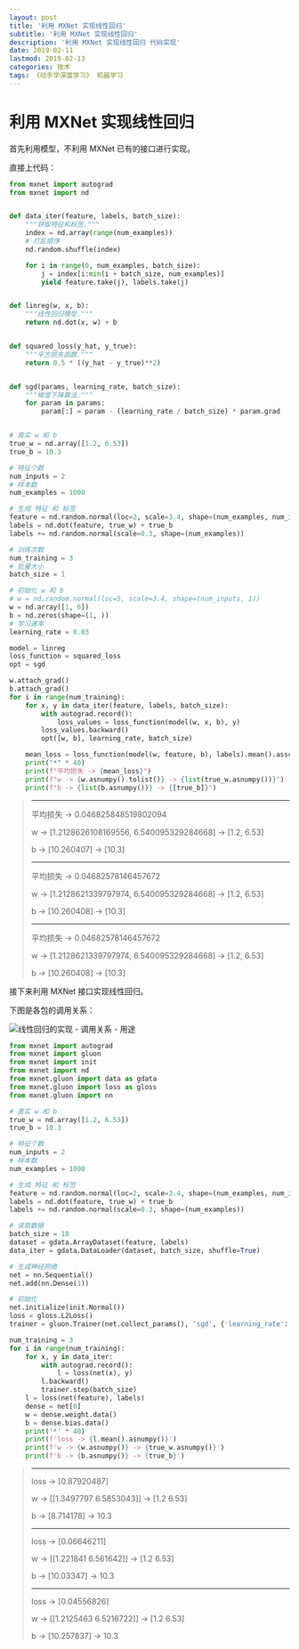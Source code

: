 ```yaml
---
layout: post
title: '利用 MXNet 实现线性回归'
subtitle: '利用 MXNet 实现线性回归'
description: '利用 MXNet 实现线性回归 代码实现'
date: 2019-02-11
lastmod: 2019-02-13
categories: 技术
tags: 《动手学深度学习》 机器学习
---
```

# 利用 MXNet 实现线性回归

首先利用模型，不利用 MXNet 已有的接口进行实现。

直接上代码：

~~~python
from mxnet import autograd
from mxnet import nd


def data_iter(feature, labels, batch_size):
    """获取特征和标签."""
    index = nd.array(range(num_examples))
    # 打乱顺序
    nd.random.shuffle(index)

    for i in range(0, num_examples, batch_size):
        j = index[i:min(i + batch_size, num_examples)]
        yield feature.take(j), labels.take(j)


def linreg(w, x, b):
    """线性回归模型."""
    return nd.dot(x, w) + b


def squared_loss(y_hat, y_true):
    """平方损失函数."""
    return 0.5 * ((y_hat - y_true)**2)


def sgd(params, learning_rate, batch_size):
    """梯度下降算法."""
    for param in params:
        param[:] = param - (learning_rate / batch_size) * param.grad


# 真实 w 和 b
true_w = nd.array([1.2, 6.53])
true_b = 10.3

# 特征个数
num_inputs = 2
# 样本数
num_examples = 1000

# 生成 特征 和 标签
feature = nd.random.normal(loc=2, scale=3.4, shape=(num_examples, num_inputs))
labels = nd.dot(feature, true_w) + true_b
labels += nd.random.normal(scale=0.3, shape=(num_examples))

# 训练次数
num_training = 3
# 批量大小
batch_size = 1

# 初始化 w 和 b
# w = nd.random.normal(loc=5, scale=3.4, shape=(num_inputs, 1))
w = nd.array([1, 6])
b = nd.zeros(shape=(1, ))
# 学习速率
learning_rate = 0.03

model = linreg
loss_function = squared_loss
opt = sgd

w.attach_grad()
b.attach_grad()
for i in range(num_training):
    for x, y in data_iter(feature, labels, batch_size):
        with autograd.record():
            loss_values = loss_function(model(w, x, b), y)
        loss_values.backward()
        opt([w, b], learning_rate, batch_size)

    mean_loss = loss_function(model(w, feature, b), labels).mean().asscalar()
    print("*" * 40)
    print(f"平均损失 -> {mean_loss}")
    print(f"w -> {w.asnumpy().tolist()} -> {list(true_w.asnumpy())}")
    print(f"b -> {list(b.asnumpy())} -> {[true_b]}")
~~~

>****************************************
>平均损失 -> 0.046825848519802094
>
>w -> [1.2128626108169556, 6.540095329284668] -> [1.2, 6.53]
>
>b -> [10.260407] -> [10.3]
>
>****************************************
>平均损失 -> 0.04682578146457672
>
>w -> [1.2128621339797974, 6.540095329284668] -> [1.2, 6.53]
>
>b -> [10.260408] -> [10.3]
>
>****************************************
>平均损失 -> 0.04682578146457672
>
>w -> [1.2128621339797974, 6.540095329284668] -> [1.2, 6.53]
>
>b -> [10.260408] -> [10.3]



接下来利用 MXNet 接口实现线性回归。

下图是各包的调用关系：

![线性回归的实现 - 调用关系 - 用途](http://jupiterd-top-image.oss-cn-hangzhou.aliyuncs.com/19-2-12/zh-d2l-3.3.png "线性回归的实现 - 调用关系 - 用途")

~~~python
from mxnet import autograd
from mxnet import gluon
from mxnet import init
from mxnet import nd
from mxnet.gluon import data as gdata
from mxnet.gluon import loss as gloss
from mxnet.gluon import nn

# 真实 w 和 b
true_w = nd.array([1.2, 6.53])
true_b = 10.3

# 特征个数
num_inputs = 2
# 样本数
num_examples = 1000

# 生成 特征 和 标签
feature = nd.random.normal(loc=2, scale=3.4, shape=(num_examples, num_inputs))
labels = nd.dot(feature, true_w) + true_b
labels += nd.random.normal(scale=0.3, shape=(num_examples))

# 读取数据
batch_size = 10
dataset = gdata.ArrayDataset(feature, labels)
data_iter = gdata.DataLoader(dataset, batch_size, shuffle=True)

# 生成神经网络
net = nn.Sequential()
net.add(nn.Dense(1))

# 初始化
net.initialize(init.Normal())
loss = gloss.L2Loss()
trainer = gluon.Trainer(net.collect_params(), 'sgd', {'learning_rate': 0.03})

num_training = 3
for i in range(num_training):
    for x, y in data_iter:
        with autograd.record():
            l = loss(net(x), y)
        l.backward()
        trainer.step(batch_size)
    l = loss(net(feature), labels)
    dense = net[0]
    w = dense.weight.data()
    b = dense.bias.data()
    print('*' * 40)
    print(f'loss -> {l.mean().asnumpy()}')
    print(f'w -> {w.asnumpy()} -> {true_w.asnumpy()}')
    print(f'b -> {b.asnumpy()} -> {true_b}')
~~~

>****************************************
>loss -> [0.87920487]
>
>w -> [[1.3497797 6.5853043]] -> [1.2  6.53]
>
>b -> [8.714178] -> 10.3
>
>****************************************
>loss -> [0.06646211]
>
>w -> [[1.221841 6.561642]] -> [1.2  6.53]
>
>b -> [10.03347] -> 10.3
>
>****************************************
>loss -> [0.04556826]
>
>w -> [[1.2125463 6.5216722]] -> [1.2  6.53]
>
>b -> [10.257837] -> 10.3